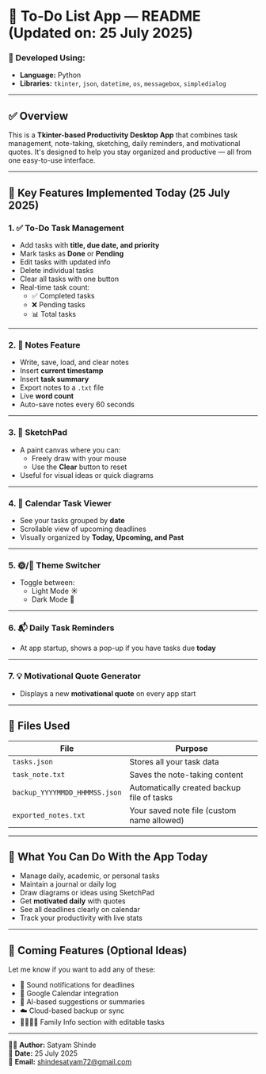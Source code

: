 # 📝 To-Do List App — README (Updated on: 25 July 2025)

### 🔧 Developed Using:
- **Language:** Python  
- **Libraries:** `tkinter`, `json`, `datetime`, `os`, `messagebox`, `simpledialog`

---

## ✅ Overview
This is a **Tkinter-based Productivity Desktop App** that combines task management, note-taking, sketching, daily reminders, and motivational quotes. It's designed to help you stay organized and productive — all from one easy-to-use interface.

---

## 🚀 Key Features Implemented Today (25 July 2025)

### 1. ✅ **To-Do Task Management**
- Add tasks with **title, due date, and priority**
- Mark tasks as **Done** or **Pending**
- Edit tasks with updated info
- Delete individual tasks
- Clear all tasks with one button
- Real-time task count:
  - ✅ Completed tasks
  - ❌ Pending tasks
  - 📊 Total tasks

---

### 2. 📝 **Notes Feature**
- Write, save, load, and clear notes
- Insert **current timestamp**
- Insert **task summary**
- Export notes to a `.txt` file
- Live **word count**
- Auto-save notes every 60 seconds

---

### 3. 🎨 **SketchPad**
- A paint canvas where you can:
  - Freely draw with your mouse
  - Use the **Clear** button to reset
- Useful for visual ideas or quick diagrams

---

### 4. 📅 **Calendar Task Viewer**
- See your tasks grouped by **date**
- Scrollable view of upcoming deadlines
- Visually organized by **Today, Upcoming, and Past**

---

### 5. 🌞/🌙 **Theme Switcher**
- Toggle between:
  - Light Mode ☀️
  - Dark Mode 🌙

---

### 6. 📬 **Daily Task Reminders**
- At app startup, shows a pop-up if you have tasks due **today**

---

### 7. 💡 **Motivational Quote Generator**
- Displays a new **motivational quote** on every app start

---

## 📁 Files Used
| File | Purpose |
|------|---------|
| `tasks.json` | Stores all your task data |
| `task_note.txt` | Saves the note-taking content |
| `backup_YYYYMMDD_HHMMSS.json` | Automatically created backup file of tasks |
| `exported_notes.txt` | Your saved note file (custom name allowed) |

---

## 📌 What You Can Do With the App Today
- Manage daily, academic, or personal tasks
- Maintain a journal or daily log
- Draw diagrams or ideas using SketchPad
- Get **motivated daily** with quotes
- See all deadlines clearly on calendar
- Track your productivity with live stats

---

## 🔄 Coming Features (Optional Ideas)
Let me know if you want to add any of these:
- 🔔 Sound notifications for deadlines
- 📅 Google Calendar integration
- 🧠 AI-based suggestions or summaries
- ☁️ Cloud-based backup or sync
- 👨‍👩‍👧‍👦 Family Info section with editable tasks

---

👨‍💻 **Author:** Satyam Shinde  
📅 **Date:** 25 July 2025  
📩 **Email:** shindesatyam72@gmail.com  
